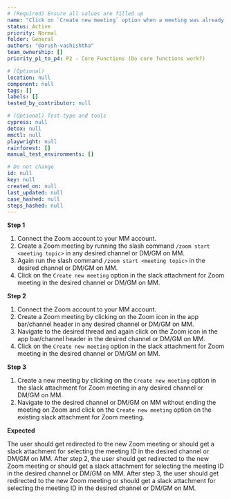 ```yaml
---
# (Required) Ensure all values are filled up
name: "Click on `Create new meeting` option when a meeting was already created."
status: Active
priority: Normal
folder: General
authors: "@arush-vashishtha"
team_ownership: []
priority_p1_to_p4: P2 - Core Functions (Do core functions work?)

# (Optional)
location: null
component: null
tags: []
labels: []
tested_by_contributor: null

# (Optional) Test type and tools
cypress: null
detox: null
mmctl: null
playwright: null
rainforest: []
manual_test_environments: []

# Do not change
id: null
key: null
created_on: null
last_updated: null
case_hashed: null
steps_hashed: null
---
```


**Step 1**

1. Connect the Zoom account to your MM account.
2. Create a Zoom meeting by running the slash command `/zoom start <meeting topic>` in any desired channel or DM/GM on MM.
3. Again run the slash command `/zoom start <meeting topic>` in the desired channel or DM/GM on MM.
4. Click on the `Create new meeting` option in the slack attachment for Zoom meeting in the desired channel or DM/GM on MM.

**Step 2**

1. Connect the Zoom account to your MM account.
2. Create a Zoom meeting by clicking on the Zoom icon in the app bar/channel header in any desired channel or DM/GM on MM.
3. Navigate to the desired thread and again click on the Zoom icon in the app bar/channel header in the desired channel or DM/GM on MM.
4. Click on the `Create new meeting` option in the slack attachment for Zoom meeting in the desired channel or DM/GM on MM.

**Step 3**

1. Create a new meeting by clicking on the `Create new meeting` option in the slack attachment for Zoom meeting in any desired channel or DM/GM on MM.
2. Navigate to the desired channel or DM/GM on MM without ending the meeting on Zoom and click on the `Create new meeting` option on the existing slack attachment for Zoom meeting.

**Expected**

The user should get redirected to the new Zoom meeting or should get a slack attachment for selecting the meeting ID in the desired channel or DM/GM on MM.
After step 2, the user should get redirected to the new Zoom meeting or should get a slack attachment for selecting the meeting ID in the desired channel or DM/GM on MM.
After step 3, the user should get redirected to the new Zoom meeting or should get a slack attachment for selecting the meeting ID in the desired channel or DM/GM on MM.